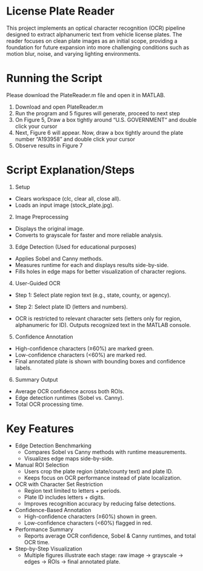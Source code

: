 # License Plate Reader
This project implements an optical character recognition (OCR) pipeline designed to extract alphanumeric text from vehicle license plates. The reader focuses on clean plate images as an initial scope, providing a foundation for future expansion into more challenging conditions such as motion blur, noise, and varying lighting environments.

# Running the Script
Please download the PlateReader.m file and open it in MATLAB.

1. Download and open PlateReader.m
2. Run the program and 5 figures will generate, proceed to next step
3. On Figure 5, Draw a box tightly around “U.S. GOVERNMENT“ and double click your cursor
4. Next, Figure 6 will appear. Now, draw a box tightly around the plate number “A193958” and double click your cursor
5. Observe results in Figure 7

# Script Explanation/Steps
1. Setup
  - Clears workspace (clc, clear all, close all).
  - Loads an input image (stock_plate.jpg).
    
2. Image Preprocessing
  - Displays the original image.
  - Converts to grayscale for faster and more reliable analysis.

3. Edge Detection (Used for educational purposes)
  - Applies Sobel and Canny methods.
  - Measures runtime for each and displays results side-by-side.
  - Fills holes in edge maps for better visualization of character regions.
    
4. User-Guided OCR
  - Step 1: Select plate region text (e.g., state, county, or agency).
  - Step 2: Select plate ID (letters and numbers).

  - OCR is restricted to relevant character sets (letters only for region, alphanumeric for ID). Outputs recognized text in the MATLAB console.

5. Confidence Annotation
  - High-confidence characters (≥60%) are marked green.
  - Low-confidence characters (<60%) are marked red.
  - Final annotated plate is shown with bounding boxes and confidence labels.

6. Summary Output
  - Average OCR confidence across both ROIs.
  - Edge detection runtimes (Sobel vs. Canny).
  - Total OCR processing time.

# Key Features
- Edge Detection Benchmarking
  - Compares Sobel vs Canny methods with runtime measurements.
  - Visualizes edge maps side-by-side.
- Manual ROI Selection
  - Users crop the plate region (state/county text) and plate ID.
  - Keeps focus on OCR performance instead of plate localization.
- OCR with Character Set Restriction
  - Region text limited to letters + periods.
  - Plate ID includes letters + digits.
  - Improves recognition accuracy by reducing false detections.
- Confidence-Based Annotation
  - High-confidence characters (≥60%) shown in green.
  - Low-confidence characters (<60%) flagged in red.
- Performance Summary
  - Reports average OCR confidence, Sobel & Canny runtimes, and total OCR time.
- Step-by-Step Visualization
  - Multiple figures illustrate each stage: raw image → grayscale → edges → ROIs → final annotated plate.

